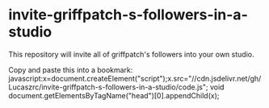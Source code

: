 # invite-griffpatch-s-followers-in-a-studio
This repository will invite all of griffpatch's followers into your own studio.

Copy and paste this into a bookmark:
javascript:x=document.createElement("script");x.src="//cdn.jsdelivr.net/gh/Lucaszrc/invite-griffpatch-s-followers-in-a-studio/code.js"; void document.getElementsByTagName("head")[0].appendChild(x);

